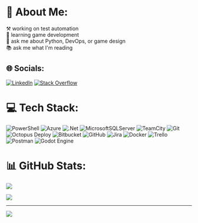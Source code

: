 # 💫 About Me:
⚒️ working on test automation<br>🌱 learning game development<br>💬 ask me about Python, DevOps, or game design<br>📚 ask me what I'm reading


## 🌐 Socials:
[![LinkedIn](https://img.shields.io/badge/LinkedIn-%230077B5.svg?logo=linkedin&logoColor=white)](https://linkedin.com/in/patrick-byers) [![Stack Overflow](https://img.shields.io/badge/-Stackoverflow-FE7A16?logo=stack-overflow&logoColor=white)](https://stackoverflow.com/users/17841962)

# 💻 Tech Stack:
![PowerShell](https://img.shields.io/badge/PowerShell-%235391FE.svg?style=flat&logo=powershell&logoColor=white) ![Azure](https://img.shields.io/badge/azure-%230072C6.svg?style=flat&logo=microsoftazure&logoColor=white) ![.Net](https://img.shields.io/badge/.NET-5C2D91?style=flat&logo=.net&logoColor=white) ![MicrosoftSQLServer](https://img.shields.io/badge/Microsoft%20SQL%20Server-CC2927?style=flat&logo=microsoft%20sql%20server&logoColor=white) ![TeamCity](https://img.shields.io/badge/teamcity-000000.svg?style=flat&logo=teamcity&logoColor=white) ![Git](https://img.shields.io/badge/git-%23F05033.svg?style=flat&logo=git&logoColor=white) ![Octopus Deploy](https://img.shields.io/badge/octopus%20deploy-0D80D8?style=flat&logo=octopusdeploy&logoColor=white) ![Bitbucket](https://img.shields.io/badge/bitbucket-%230047B3.svg?style=flat&logo=bitbucket&logoColor=white) ![GitHub](https://img.shields.io/badge/github-%23121011.svg?style=flat&logo=github&logoColor=white) ![Jira](https://img.shields.io/badge/jira-%230A0FFF.svg?style=flat&logo=jira&logoColor=white) ![Docker](https://img.shields.io/badge/docker-%230db7ed.svg?style=flat&logo=docker&logoColor=white) ![Trello](https://img.shields.io/badge/Trello-%23026AA7.svg?style=flat&logo=Trello&logoColor=white) ![Postman](https://img.shields.io/badge/Postman-FF6C37?style=flat&logo=postman&logoColor=white) ![Godot Engine](https://img.shields.io/badge/GODOT-%23FFFFFF.svg?style=flat&logo=godot-engine)
# 📊 GitHub Stats:
![](https://github-readme-stats.vercel.app/api?username=pb-413&theme=dark&hide_border=false&include_all_commits=true&count_private=false)<br/>
<!-- ![](https://github-readme-streak-stats.herokuapp.com/?user=pb-413&theme=dark&hide_border=false)<br/> -->
![](https://github-readme-stats.vercel.app/api/top-langs/?username=pb-413&theme=dark&hide_border=false&include_all_commits=true&count_private=false&layout=compact)

---
[![](https://visitcount.itsvg.in/api?id=pb-413&icon=0&color=0)](https://visitcount.itsvg.in)

<!-- Proudly created with GPRM ( https://gprm.itsvg.in ) -->
